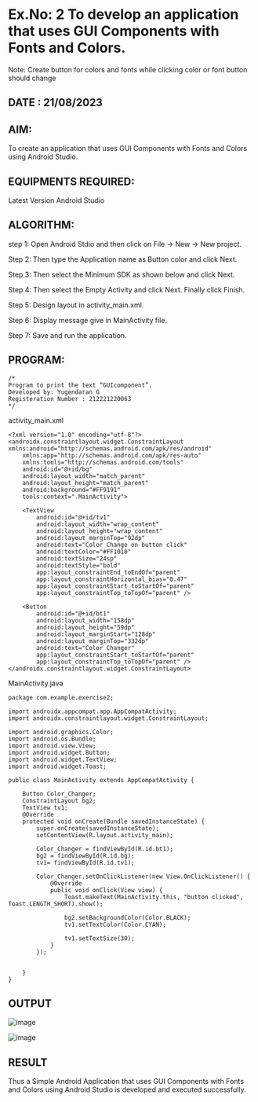 # Ex.No: 2 To develop an application that uses GUI Components with Fonts and Colors. 
Note: Create button for colors and fonts while clicking color or font button should change 

## DATE : 21/08/2023

## AIM:

To create an application that uses GUI Components with Fonts and Colors using Android Studio.

## EQUIPMENTS REQUIRED:

Latest Version Android Studio

## ALGORITHM:
step 1: Open Android Stdio and then click on File -> New -> New project.

Step 2: Then type the Application name as Button color  and click Next.

Step 3: Then select the Minimum SDK as shown below and click Next.

Step 4: Then select the Empty Activity and click Next. Finally click Finish.

Step 5: Design layout in activity_main.xml.

Step 6: Display message give in MainActivity file.

Step 7: Save and run the application.

## PROGRAM:
```
/*
Program to print the text “GUIcomponent”.
Developed by: Yugendaran G
Registeration Number : 212221220063
*/
```

activity_main.xml
```
<?xml version="1.0" encoding="utf-8"?>
<androidx.constraintlayout.widget.ConstraintLayout xmlns:android="http://schemas.android.com/apk/res/android"
    xmlns:app="http://schemas.android.com/apk/res-auto"
    xmlns:tools="http://schemas.android.com/tools"
    android:id="@+id/bg"
    android:layout_width="match_parent"
    android:layout_height="match_parent"
    android:background="#FF9191"
    tools:context=".MainActivity">

    <TextView
        android:id="@+id/tv1"
        android:layout_width="wrap_content"
        android:layout_height="wrap_content"
        android:layout_marginTop="92dp"
        android:text="Color Change on button click"
        android:textColor="#FF1010"
        android:textSize="24sp"
        android:textStyle="bold"
        app:layout_constraintEnd_toEndOf="parent"
        app:layout_constraintHorizontal_bias="0.47"
        app:layout_constraintStart_toStartOf="parent"
        app:layout_constraintTop_toTopOf="parent" />

    <Button
        android:id="@+id/bt1"
        android:layout_width="158dp"
        android:layout_height="59dp"
        android:layout_marginStart="128dp"
        android:layout_marginTop="332dp"
        android:text="Color Changer"
        app:layout_constraintStart_toStartOf="parent"
        app:layout_constraintTop_toTopOf="parent" />
</androidx.constraintlayout.widget.ConstraintLayout>
```
MainActivity.java
```
package com.example.exercise2;

import androidx.appcompat.app.AppCompatActivity;
import androidx.constraintlayout.widget.ConstraintLayout;

import android.graphics.Color;
import android.os.Bundle;
import android.view.View;
import android.widget.Button;
import android.widget.TextView;
import android.widget.Toast;

public class MainActivity extends AppCompatActivity {

    Button Color_Changer;
    ConstraintLayout bg2;
    TextView tv1;
    @Override
    protected void onCreate(Bundle savedInstanceState) {
        super.onCreate(savedInstanceState);
        setContentView(R.layout.activity_main);

        Color_Changer = findViewById(R.id.bt1);
        bg2 = findViewById(R.id.bg);
        tv1= findViewById(R.id.tv1);

        Color_Changer.setOnClickListener(new View.OnClickListener() {
            @Override
            public void onClick(View view) {
                Toast.makeText(MainActivity.this, "button clicked", Toast.LENGTH_SHORT).show();

                bg2.setBackgroundColor(Color.BLACK);
                tv1.setTextColor(Color.CYAN);

                tv1.setTextSize(30);
            }
        });


    }
}
```
## OUTPUT
![image](https://github.com/Yugendaran/Mobile-Application-Development/assets/128135616/a9cf80f7-09a0-46d5-b988-18f87da25726)

![image](https://github.com/Yugendaran/Mobile-Application-Development/assets/128135616/568488d2-546d-45d4-89a9-cb0810e4ece1)





## RESULT
Thus a Simple Android Application that uses GUI Components with Fonts and Colors using Android Studio is developed and executed successfully.


